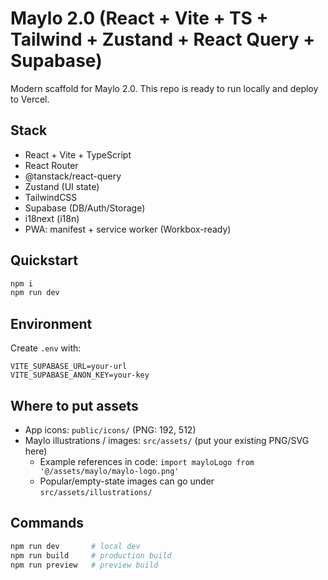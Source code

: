 
# Maylo 2.0 (React + Vite + TS + Tailwind + Zustand + React Query + Supabase)

Modern scaffold for Maylo 2.0. This repo is ready to run locally and deploy to Vercel.

## Stack
- React + Vite + TypeScript
- React Router
- @tanstack/react-query
- Zustand (UI state)
- TailwindCSS
- Supabase (DB/Auth/Storage)
- i18next (i18n)
- PWA: manifest + service worker (Workbox-ready)

## Quickstart
```bash
npm i
npm run dev
```

## Environment
Create `.env` with:
```
VITE_SUPABASE_URL=your-url
VITE_SUPABASE_ANON_KEY=your-key
```

## Where to put assets
- App icons: `public/icons/` (PNG: 192, 512)
- Maylo illustrations / images: `src/assets/` (put your existing PNG/SVG here)
  - Example references in code: `import mayloLogo from '@/assets/maylo/maylo-logo.png'`
  - Popular/empty-state images can go under `src/assets/illustrations/`

## Commands
```bash
npm run dev       # local dev
npm run build     # production build
npm run preview   # preview build
```
